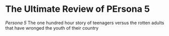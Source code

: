# The Ultimate Review of PErsona 5

*Persona 5* The one hundred hour story of teenagers versus the rotten adults that have wronged the youth of their country
 
 
